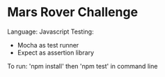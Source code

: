 # Mars Rover Challenge
Language: Javascript
Testing:
* Mocha as test runner
* Expect as assertion library

To run: 'npm install' then 'npm test' in command line
